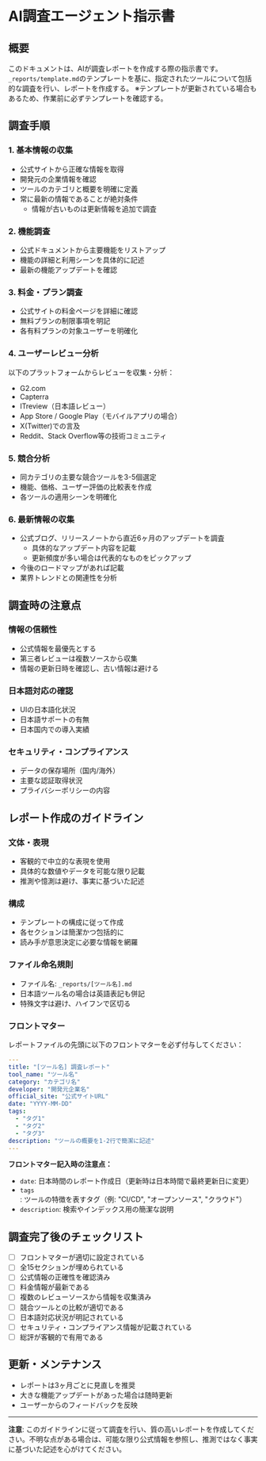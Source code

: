 # AI調査エージェント指示書

## 概要

このドキュメントは、AIが調査レポートを作成する際の指示書です。`_reports/template.md`のテンプレートを基に、指定されたツールについて包括的な調査を行い、レポートを作成する。
※テンプレートが更新されている場合もあるため、作業前に必ずテンプレートを確認する。

## 調査手順

### 1. 基本情報の収集

- 公式サイトから正確な情報を取得
- 開発元の企業情報を確認
- ツールのカテゴリと概要を明確に定義
- 常に最新の情報であることが絶対条件
  - 情報が古いものは更新情報を追加で調査

### 2. 機能調査

- 公式ドキュメントから主要機能をリストアップ
- 機能の詳細と利用シーンを具体的に記述
- 最新の機能アップデートを確認

### 3. 料金・プラン調査

- 公式サイトの料金ページを詳細に確認
- 無料プランの制限事項を明記
- 各有料プランの対象ユーザーを明確化

### 4. ユーザーレビュー分析

以下のプラットフォームからレビューを収集・分析：

- G2.com
- Capterra
- ITreview（日本語レビュー）
- App Store / Google Play（モバイルアプリの場合）
- X(Twitter)での言及
- Reddit、Stack Overflow等の技術コミュニティ

### 5. 競合分析

- 同カテゴリの主要な競合ツールを3-5個選定
- 機能、価格、ユーザー評価の比較表を作成
- 各ツールの適用シーンを明確化

### 6. 最新情報の収集

- 公式ブログ、リリースノートから直近6ヶ月のアップデートを調査
  - 具体的なアップデート内容を記載
  - 更新頻度が多い場合は代表的なものをピックアップ
- 今後のロードマップがあれば記載
- 業界トレンドとの関連性を分析

## 調査時の注意点

### 情報の信頼性

- 公式情報を最優先とする
- 第三者レビューは複数ソースから収集
- 情報の更新日時を確認し、古い情報は避ける

### 日本語対応の確認

- UIの日本語化状況
- 日本語サポートの有無
- 日本国内での導入実績

### セキュリティ・コンプライアンス

- データの保存場所（国内/海外）
- 主要な認証取得状況
- プライバシーポリシーの内容

## レポート作成のガイドライン

### 文体・表現

- 客観的で中立的な表現を使用
- 具体的な数値やデータを可能な限り記載
- 推測や憶測は避け、事実に基づいた記述

### 構成

- テンプレートの構成に従って作成
- 各セクションは簡潔かつ包括的に
- 読み手が意思決定に必要な情報を網羅

### ファイル命名規則

- ファイル名: `_reports/[ツール名].md`
- 日本語ツール名の場合は英語表記も併記
- 特殊文字は避け、ハイフンで区切る

### フロントマター

レポートファイルの先頭に以下のフロントマターを必ず付与してください：

```yaml
---
title: "[ツール名] 調査レポート"
tool_name: "ツール名"
category: "カテゴリ名"
developer: "開発元企業名"
official_site: "公式サイトURL"
date: "YYYY-MM-DD"
tags:
  - "タグ1"
  - "タグ2"
  - "タグ3"
description: "ツールの概要を1-2行で簡潔に記述"
---
```

**フロントマター記入時の注意点：**

- `date`: 日本時間のレポート作成日（更新時は日本時間で最終更新日に変更）
- `tags`: ツールの特徴を表すタグ（例: "CI/CD", "オープンソース", "クラウド"）
- `description`: 検索やインデックス用の簡潔な説明

## 調査完了後のチェックリスト

- [ ] フロントマターが適切に設定されている
- [ ] 全15セクションが埋められている
- [ ] 公式情報の正確性を確認済み
- [ ] 料金情報が最新である
- [ ] 複数のレビューソースから情報を収集済み
- [ ] 競合ツールとの比較が適切である
- [ ] 日本語対応状況が明記されている
- [ ] セキュリティ・コンプライアンス情報が記載されている
- [ ] 総評が客観的で有用である

## 更新・メンテナンス

- レポートは3ヶ月ごとに見直しを推奨
- 大きな機能アップデートがあった場合は随時更新
- ユーザーからのフィードバックを反映

---

**注意**: このガイドラインに従って調査を行い、質の高いレポートを作成してください。不明な点がある場合は、可能な限り公式情報を参照し、推測ではなく事実に基づいた記述を心がけてください。
